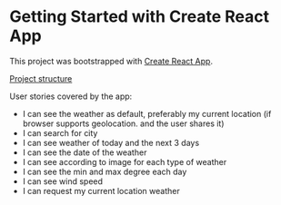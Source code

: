 # Getting Started with Create React App

This project was bootstrapped with [Create React App](https://github.com/facebook/create-react-app).

[Project structure](https://lucid.app/lucidchart/invitations/accept/779e02d3-e3b7-4ec2-8b08-9c5de003595a)

User stories covered by the app: 
- I can see the weather as default, preferably my current location (if browser supports geolocation. and the user shares it)
- I can search for city
- I can see weather of today and the next 3 days
- I can see the date of the weather
- I can see according to image for each type of weather
- I can see the min and max degree each day
- I can see wind speed
- I can request my current location weather
